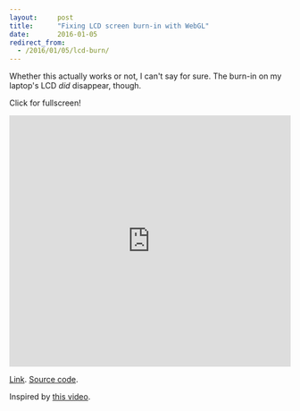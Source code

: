 ```yaml
---
layout:     post
title:      "Fixing LCD screen burn-in with WebGL"
date:       2016-01-05
redirect_from:
  - /2016/01/05/lcd-burn/
---
```


Whether this actually works or not, I can't say for sure. The burn-in on my laptop's
LCD *did* disappear, though.

Click for fullscreen!

<iframe
  frameborder="0"
  style="width:100%;height:450px"
  src="http://gbrlgrct.com/gists/deec0c0c12e63a94515b/burn-webgl.html"
  allowfullscreen>
</iframe>

[Link](https://gbrlgrct.com/gists/deec0c0c12e63a94515b/burn-webgl.html).
[Source code](https://gist.github.com/Garciat/deec0c0c12e63a94515b).

Inspired by [this video](https://www.youtube.com/watch?v=VN-KIlsxxOw).
